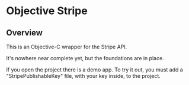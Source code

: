 # Objective Stripe

## Overview

This is an Objective-C wrapper for the Stripe API.

It's nowhere near complete yet, but the foundations are in place. 

If you open the project there is a demo app. To try it out, you must add a "StripePublishableKey" file, with your key inside, to the project.


